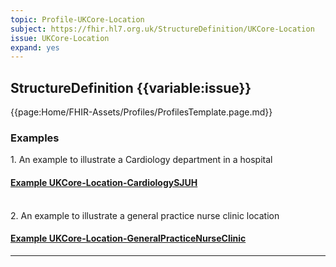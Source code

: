 ```yaml
---
topic: Profile-UKCore-Location
subject: https://fhir.hl7.org.uk/StructureDefinition/UKCore-Location
issue: UKCore-Location
expand: yes
---
```


## StructureDefinition {{variable:issue}}

{{page:Home/FHIR-Assets/Profiles/ProfilesTemplate.page.md}}

<div id="Examples" class="tabcontent">
  <h3>Examples</h3>
  1. An example to illustrate a Cardiology department in a hospital 
<h4><a href='https://simplifier.net/guide/UK-Core-Implementation-Guide-STU3-Sequence/Home/Examples/Profile-Examples/Example-UKCore-Location-CardiologySJUH.page.md?version=current' target="_blank">Example UKCore-Location-CardiologySJUH</a></h4>
<br>
 2. An example to illustrate a general practice nurse clinic location
<h4><a href='https://simplifier.net/guide/UK-Core-Implementation-Guide-STU3-Sequence/Home/Examples/Profile-Examples/Example-UKCore-Location-GeneralPracticeNurseClinic.page.md?version=current' target="_blank">Example UKCore-Location-GeneralPracticeNurseClinic</a></h4>
</div>


<hr class="thickline">





